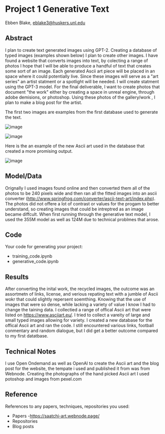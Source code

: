 # Project 1 Generative Text

Ebben Blake, eblake3@huskers.unl.edu

## Abstract

I plan to create text generated images using GPT-2. Creating a database of typed images (examples shown below) I plan to create other images. I have found a website that converts images into text, by colecting a range of photos I hope that I will be able to produce a handful of text that creates some sort of an image. Each generated Ascii art piece will be placed in an space where it could potentially live. Since these images will serve as a "art series" an artist statment or a spotlight will be needed. I will create statment using the GPT-3 model. For the final deliverable, I want to create photos that document "the work" either by creating a space in unreal engine, through adobe demisions, or photoshop. Using these photos of the gallery/work , I plan to make a blog post for the artist.

The first two images are examples from the first database used to generate the text.

![image](https://user-images.githubusercontent.com/83600906/152912412-b9de9ab8-8f6a-4718-aee2-1a8479eb974e.png)

![image](https://user-images.githubusercontent.com/83600906/152912516-21a4713f-fd5e-40d5-a705-3aa85f1e3d29.png)

Here is the an example of the new Ascii art used in the database that created a more promising output.

![image](https://user-images.githubusercontent.com/83600906/155191891-7d4359ca-90e8-41e7-a795-0797b6fb9828.png)



## Model/Data

  Orignally I used images found online and then converted them all of the photos to be 240 pixels wide and then ran all the fitted images into an ascii converter (http://www.springfrog.com/converter/ascii-text-art/index.php). The photos did not offere a lot of contrast or values for the progam to better understand, so creating images that could be intreptred as an image became diffcult. When first running through the generative text model, I used the 355M model as well as 124M due to technical problmes that arose. 

## Code

Your code for generating your project:
- training_code.ipynb 
- generative_code.ipynb

## Results

  After converting the inital work, the recycled images, the outcome was an assortmetn of links, license, and verious repating text with a jumble of Ascii wokr that could slightly repersent soemthing. Knowing that the use of images that were so dense, while lacking a variety of value I know I had to change the taining data. I collectied a range of offical Ascii art that were listed on https://www.asciiart.eu/. I tried to collect a vareity of large and small typed images allowing for variety. I created a new database for the offical Ascii art and ran the code. I still encountered various links, football conmentary and random dialogue, but I did get a better outcome compared to my first datatbase.
  
  

## Technical Notes

I use Open Ondemand as well as OpenAI to create the Ascii art and the blog post for the website, the tempate i used and published it from was from Webnode. Creating the photographs of the hand picked Ascii art I used potoshop and images from pexel.com

## Reference

References to any papers, techniques, repositories you used:
- Papers
  -https://saatchi-art.webnode.page/
- Repositories
- Blog posts
